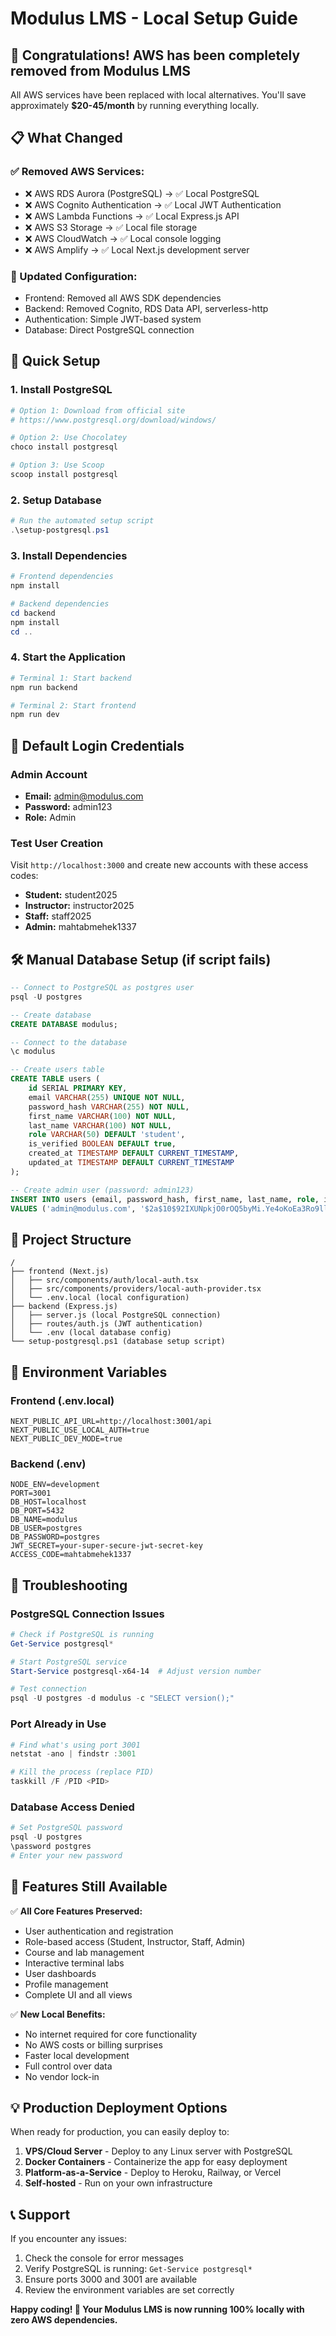 # Modulus LMS - Local Setup Guide

## 🎉 Congratulations! AWS has been completely removed from Modulus LMS

All AWS services have been replaced with local alternatives. You'll save approximately **$20-45/month** by running everything locally.

## 📋 What Changed

### ✅ Removed AWS Services:
- ❌ AWS RDS Aurora (PostgreSQL) → ✅ Local PostgreSQL
- ❌ AWS Cognito Authentication → ✅ Local JWT Authentication  
- ❌ AWS Lambda Functions → ✅ Local Express.js API
- ❌ AWS S3 Storage → ✅ Local file storage
- ❌ AWS CloudWatch → ✅ Local console logging
- ❌ AWS Amplify → ✅ Local Next.js development server

### 🔧 Updated Configuration:
- Frontend: Removed all AWS SDK dependencies
- Backend: Removed Cognito, RDS Data API, serverless-http
- Authentication: Simple JWT-based system
- Database: Direct PostgreSQL connection

## 🚀 Quick Setup

### 1. Install PostgreSQL
```powershell
# Option 1: Download from official site
# https://www.postgresql.org/download/windows/

# Option 2: Use Chocolatey
choco install postgresql

# Option 3: Use Scoop
scoop install postgresql
```

### 2. Setup Database
```powershell
# Run the automated setup script
.\setup-postgresql.ps1
```

### 3. Install Dependencies
```powershell
# Frontend dependencies
npm install

# Backend dependencies
cd backend
npm install
cd ..
```

### 4. Start the Application
```powershell
# Terminal 1: Start backend
npm run backend

# Terminal 2: Start frontend  
npm run dev
```

## 🔐 Default Login Credentials

### Admin Account
- **Email:** admin@modulus.com
- **Password:** admin123
- **Role:** Admin

### Test User Creation
Visit `http://localhost:3000` and create new accounts with these access codes:

- **Student:** student2025
- **Instructor:** instructor2025  
- **Staff:** staff2025
- **Admin:** mahtabmehek1337

## 🛠️ Manual Database Setup (if script fails)

```sql
-- Connect to PostgreSQL as postgres user
psql -U postgres

-- Create database
CREATE DATABASE modulus;

-- Connect to the database
\c modulus

-- Create users table
CREATE TABLE users (
    id SERIAL PRIMARY KEY,
    email VARCHAR(255) UNIQUE NOT NULL,
    password_hash VARCHAR(255) NOT NULL,
    first_name VARCHAR(100) NOT NULL,
    last_name VARCHAR(100) NOT NULL,
    role VARCHAR(50) DEFAULT 'student',
    is_verified BOOLEAN DEFAULT true,
    created_at TIMESTAMP DEFAULT CURRENT_TIMESTAMP,
    updated_at TIMESTAMP DEFAULT CURRENT_TIMESTAMP
);

-- Create admin user (password: admin123)
INSERT INTO users (email, password_hash, first_name, last_name, role, is_verified)
VALUES ('admin@modulus.com', '$2a$10$92IXUNpkjO0rOQ5byMi.Ye4oKoEa3Ro9llC/.og/at2.uheWG/igi', 'Admin', 'User', 'admin', true);
```

## 📁 Project Structure

```
/
├── frontend (Next.js)
│   ├── src/components/auth/local-auth.tsx
│   ├── src/components/providers/local-auth-provider.tsx
│   └── .env.local (local configuration)
├── backend (Express.js)
│   ├── server.js (local PostgreSQL connection)
│   ├── routes/auth.js (JWT authentication)
│   └── .env (local database config)
└── setup-postgresql.ps1 (database setup script)
```

## 🔧 Environment Variables

### Frontend (.env.local)
```env
NEXT_PUBLIC_API_URL=http://localhost:3001/api
NEXT_PUBLIC_USE_LOCAL_AUTH=true
NEXT_PUBLIC_DEV_MODE=true
```

### Backend (.env)
```env
NODE_ENV=development
PORT=3001
DB_HOST=localhost
DB_PORT=5432
DB_NAME=modulus
DB_USER=postgres
DB_PASSWORD=postgres
JWT_SECRET=your-super-secure-jwt-secret-key
ACCESS_CODE=mahtabmehek1337
```

## 🐛 Troubleshooting

### PostgreSQL Connection Issues
```powershell
# Check if PostgreSQL is running
Get-Service postgresql*

# Start PostgreSQL service
Start-Service postgresql-x64-14  # Adjust version number

# Test connection
psql -U postgres -d modulus -c "SELECT version();"
```

### Port Already in Use
```powershell
# Find what's using port 3001
netstat -ano | findstr :3001

# Kill the process (replace PID)
taskkill /F /PID <PID>
```

### Database Access Denied
```powershell
# Set PostgreSQL password
psql -U postgres
\password postgres
# Enter your new password
```

## 🎯 Features Still Available

✅ **All Core Features Preserved:**
- User authentication and registration
- Role-based access (Student, Instructor, Staff, Admin)  
- Course and lab management
- Interactive terminal labs
- User dashboards
- Profile management
- Complete UI and all views

✅ **New Local Benefits:**
- No internet required for core functionality
- No AWS costs or billing surprises
- Faster local development
- Full control over data
- No vendor lock-in

## 💡 Production Deployment Options

When ready for production, you can easily deploy to:

1. **VPS/Cloud Server** - Deploy to any Linux server with PostgreSQL
2. **Docker Containers** - Containerize the app for easy deployment  
3. **Platform-as-a-Service** - Deploy to Heroku, Railway, or Vercel
4. **Self-hosted** - Run on your own infrastructure

## 📞 Support

If you encounter any issues:

1. Check the console for error messages
2. Verify PostgreSQL is running: `Get-Service postgresql*`
3. Ensure ports 3000 and 3001 are available
4. Review the environment variables are set correctly

**Happy coding! 🚀 Your Modulus LMS is now running 100% locally with zero AWS dependencies.**

